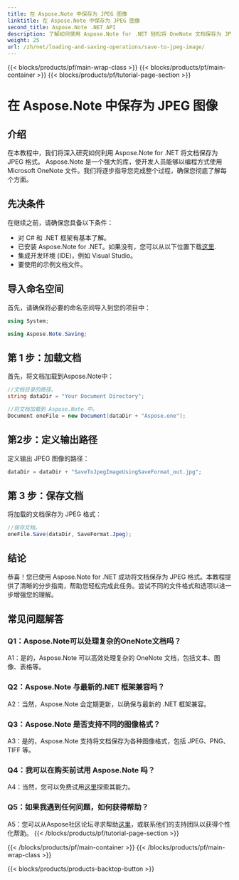 ```yaml
---
title: 在 Aspose.Note 中保存为 JPEG 图像
linktitle: 在 Aspose.Note 中保存为 JPEG 图像
second_title: Aspose.Note .NET API
description: 了解如何使用 Aspose.Note for .NET 轻松将 OneNote 文档保存为 JPEG 图像。包括分步指南。
weight: 25
url: /zh/net/loading-and-saving-operations/save-to-jpeg-image/
---
```


{{< blocks/products/pf/main-wrap-class >}}
{{< blocks/products/pf/main-container >}}
{{< blocks/products/pf/tutorial-page-section >}}

# 在 Aspose.Note 中保存为 JPEG 图像

## 介绍

在本教程中，我们将深入研究如何利用 Aspose.Note for .NET 将文档保存为 JPEG 格式。 Aspose.Note 是一个强大的库，使开发人员能够以编程方式使用 Microsoft OneNote 文件。我们将逐步指导您完成整个过程，确保您彻底了解每个方面。

## 先决条件

在继续之前，请确保您具备以下条件：
- 对 C# 和 .NET 框架有基本了解。
- 已安装 Aspose.Note for .NET。如果没有，您可以从以下位置下载[这里](https://releases.aspose.com/note/net/).
- 集成开发环境 (IDE)，例如 Visual Studio。
- 要使用的示例文档文件。

## 导入命名空间

首先，请确保将必要的命名空间导入到您的项目中：

```csharp
using System;

using Aspose.Note.Saving;
```

## 第 1 步：加载文档

首先，将文档加载到Aspose.Note中：

```csharp
//文档目录的路径。
string dataDir = "Your Document Directory";

//将文档加载到 Aspose.Note 中。
Document oneFile = new Document(dataDir + "Aspose.one");
```

## 第2步：定义输出路径

定义输出 JPEG 图像的路径：

```csharp
dataDir = dataDir + "SaveToJpegImageUsingSaveFormat_out.jpg";
```

## 第 3 步：保存文档

将加载的文档保存为 JPEG 格式：

```csharp
//保存文档。
oneFile.Save(dataDir, SaveFormat.Jpeg);
```

## 结论

恭喜！您已使用 Aspose.Note for .NET 成功将文档保存为 JPEG 格式。本教程提供了清晰的分步指南，帮助您轻松完成此任务。尝试不同的文件格式和选项以进一步增强您的理解。

## 常见问题解答

### Q1：Aspose.Note可以处理复杂的OneNote文档吗？

A1：是的，Aspose.Note 可以高效处理复杂的 OneNote 文档，包括文本、图像、表格等。

### Q2：Aspose.Note 与最新的.NET 框架兼容吗？

A2：当然，Aspose.Note 会定期更新，以确保与最新的 .NET 框架兼容。

### Q3：Aspose.Note 是否支持不同的图像格式？

A3：是的，Aspose.Note 支持将文档保存为各种图像格式，包括 JPEG、PNG、TIFF 等。

### Q4：我可以在购买前试用 Aspose.Note 吗？

 A4：当然，您可以免费试用[这里](https://releases.aspose.com/)探索其能力。

### Q5：如果我遇到任何问题，如何获得帮助？

 A5：您可以从Aspose社区论坛寻求帮助[这里](https://forum.aspose.com/c/note/28)，或联系他们的支持团队以获得个性化帮助。
{{< /blocks/products/pf/tutorial-page-section >}}

{{< /blocks/products/pf/main-container >}}
{{< /blocks/products/pf/main-wrap-class >}}

{{< blocks/products/products-backtop-button >}}
